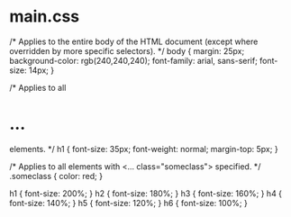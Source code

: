 # main.css

/* Applies to the entire body of the HTML document (except where overridden by more specific
selectors). */
body {
  margin: 25px;
  background-color: rgb(240,240,240);
  font-family: arial, sans-serif;
  font-size: 14px;
}

/* Applies to all <h1>...</h1> elements. */
h1 {
  font-size: 35px;
  font-weight: normal;
  margin-top: 5px;
}

/* Applies to all elements with <... class="someclass"> specified. */
.someclass { color: red; }


h1 { font-size: 200%; }
h2 { font-size: 180%; }
h3 { font-size: 160%; }
h4 { font-size: 140%; }
h5 { font-size: 120%; }
h6 { font-size: 100%; }




